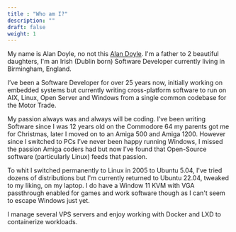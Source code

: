 ```yaml
---
title : "Who am I?"
description: ""
draft: false
weight: 1
---
```


My name is Alan Doyle, no not this [Alan Doyle](https://alandoyle.ca). I'm a father to 2 beautiful daughters, I'm an Irish (Dublin born) Software Developer currently living in Birmingham, England.

I’ve been a Software Developer for over 25 years now, initially working on embedded systems but currently writing cross-platform software to run on AIX, Linux, Open Server and Windows from a single common codebase for the Motor Trade.

My passion always was and always will be coding. I’ve been writing Software since I was 12 years old on the Commodore 64 my parents got me for Christmas, later I moved on to an Amiga 500 and Amiga 1200. However since I switched to PCs I’ve never been happy running Windows, I missed the passion Amiga coders had but now I’ve found that Open-Source software (particularly Linux) feeds that passion. 

To whit I switched permanently to Linux in 2005 to Ubuntu 5.04, I've tried dozens of distributions but I'm currently returned to Ubuntu 22.04, tweaked to my liking, on my laptop. I do have a Window 11 KVM with VGA passthrough enabled for games and work software though as I can't seem to escape Windows just yet.

I manage several VPS servers and enjoy working with Docker and LXD to containerize workloads.